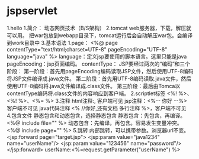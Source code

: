 # jspservlet
1.hello
    1.简介：
        动态网页技术（B/S架构）
    2.tomcat
        web服务器，下载，解压就可以用。
        把war包放到webapp目录下，tomcat运行后会自动解压war包。会编译到work目录中
    3.基本语法
        1.page： <%@ page contentType="text/html;charset=UTF-8" pageEncoding="UTF-8" language="java" %>
            language：定义jsp要使用的脚本语言。这里只能是java
            pageEncoding：jsp页面编码。
            contentType：
            JSP要经过两次的“编码”和三个阶段：
             第一阶段：首先用pageEncoding编码读取JSP文件，然后使用UTF-8编码将JSP文件编译成.java文件。
             第二阶段：首先用UTF-8编码读取.java文件，然后使用UTF-8编码将.java文件编译成.class文件。
             第三阶段：最后由Tomca以contentType编码将.class文件的内容响应到客户端。
        2.scriptlet标签
            <%! %>、<%! %>、<%= %>
        3.注释
            html注释:<!-- html注释  -->, 客户端可见
            jsp注释：<%-- 你好  --%>  客户端不可见
            java代码注释 <% //你好,还有文档 多行注释  %>，客户端不可见
            <br>
        4.包含文件
            静态包含和动态包含，选择静态包含
            静态包含：先包含，再编译。<%@ include file="" %>
            动态包含：先编译，再包含。容易发生变量冲突。<%@ include page="" %>
        5.跳转
            内部跳转，可以携带参数。浏览器url不变。
            <jsp:forward page="target.jsp">
                <jsp:param value="java1234" name="userName"/>
                <jsp:param value="123456" name="password"/>
            </jsp:forward>
            userName:<%=request.getParameter("userName") %>
            